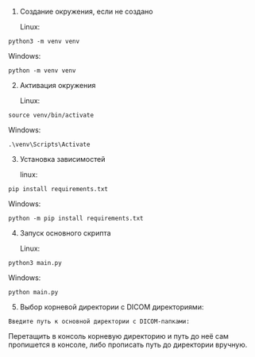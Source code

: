 1) Создание окружения, если не создано

   Linux:
```shell
python3 -m venv venv
```
  Windows:
```shell
python -m venv venv
```

2) Активация окружения 

   Linux:
```shell
source venv/bin/activate
```
  Windows:
```shell
.\venv\Scripts\Activate
```

3) Установка зависимостей

   linux:
```shell
pip install requirements.txt    
```
  Windows:
```shell
python -m pip install requirements.txt
```

4) Запуск основного скрипта

   Linux:
```shell
python3 main.py
```
  Windows:
```shell
python main.py
```

5) Выбор корневой директории с DICOM директориями:
```shell
Введите путь к основной директории с DICOM-папками: 
```
Перетащить в консоль корневую директорию и путь до неё сам пропишется в консоле, либо прописать путь до директории вручную.
